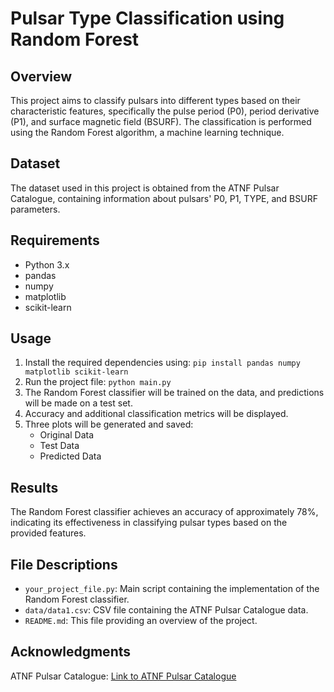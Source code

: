 <h1>Pulsar Type Classification using Random Forest</h1>
<h2>Overview</h2>
<p>This project aims to classify pulsars into different types based on their characteristic features, specifically the
pulse period (P0), period derivative (P1), and surface magnetic field (BSURF). The classification is performed
using the Random Forest algorithm, a machine learning technique.</p>

<h2>Dataset</h2>

<p>The dataset used in this project is obtained from the ATNF Pulsar Catalogue, containing information about pulsars'
P0, P1, TYPE, and BSURF parameters.</p>

<h2>Requirements</h2>
<ul>
        <li>Python 3.x</li>
        <li>pandas</li>
        <li>numpy</li>
        <li>matplotlib</li>
        <li>scikit-learn</li>
</ul>

<h2>Usage</h2>

<ol>
        <li>Install the required dependencies using:
            <code>pip install pandas numpy matplotlib scikit-learn</code></li>
        <li>Run the project file:
            <code>python main.py</code></li>
        <li>The Random Forest classifier will be trained on the data, and predictions will be made on a test set.</li>
        <li>Accuracy and additional classification metrics will be displayed.</li>
        <li>Three plots will be generated and saved:
            <ul>
                <li>Original Data</li>
                <li>Test Data</li>
                <li>Predicted Data</li>
            </ul>
        </li>
</ol>

<h2>Results</h2>

<p>The Random Forest classifier achieves an accuracy of approximately 78%, indicating its effectiveness in classifying
        pulsar types based on the provided features.</p>

<h2>File Descriptions</h2>

<ul>
        <li><code>your_project_file.py</code>: Main script containing the implementation of the Random Forest
            classifier.</li>
        <li><code>data/data1.csv</code>: CSV file containing the ATNF Pulsar Catalogue data.</li>
        <li><code>README.md</code>: This file providing an overview of the project.</li>
</ul>

<h2>Acknowledgments</h2>

<p>ATNF Pulsar Catalogue: <a href="http://www.atnf.csiro.au/people/pulsar/psrcat/">Link to ATNF Pulsar
            Catalogue</a></p>
